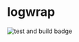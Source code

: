 # logwrap

![test and build badge](https://github.com/Bleskocvok/teaman/actions/workflows/hello-world.yml/badge.svg)
